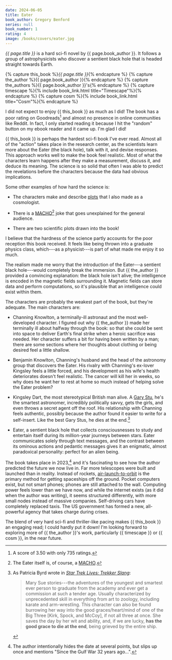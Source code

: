 ```yaml
---
date: 2024-06-05
title: Eater
book_author: Gregory Benford
series: null
book_number: 1
rating: 4
image: /books/covers/eater.jpg
---
```


<cite class="book-title">{{ page.title }}</cite> is a hard sci-fi novel by
<span class="author-name">{{ page.book_author }}</span>. It follows a group of
astrophysicists who discover a sentient black hole that is headed straight
towards Earth.

{% capture this_book %}<cite class="book-title">{{ page.title }}</cite>{% endcapture %}
{% capture the_author %}<span class="author-name">{{ page.book_author }}</span>{% endcapture %}
{% capture the_authors %}<span class="author-name">{{ page.book_author }}'s</span>{% endcapture %}
{% capture timescape %}{% include book_link.html title="Timescape"%}{% endcapture %}
{% capture cosm %}{% include book_link.html title="Cosm"%}{% endcapture %}

I did not expect to enjoy {{ this_book }} as much as I did! The book has a
poor rating on Goodreads[^goodread] and almost no presence in online
communities like Reddit. In fact, I only started reading it because I hit the
"random" button on my ebook reader and it came up. I'm glad I did!

[^goodread]: A score of 3.50 with only 735 ratings.

{{ this_book }} is perhaps the hardest sci-fi book I've ever read. Almost all
of the "action" takes place in the research center, as the scientists learn
more about the Eater (the black hole), talk with it, and devise responses.
This approach works well to make the book feel realistic. Most of what the
characters learn happens after they make a measurement, discuss it, and deduce
its meaning. The science is so solid that often I was able to predict the
revelations before the characters because the data had obvious implications.

Some other examples of how hard the science is:

- The characters make and describe [plots][plot] that I also made as a
  cosmologist.

- There is a [MACHO][macho][^macho] joke that goes unexplained for the general audience.

- There are two scientific plots drawn into the book!

[plot]: https://en.wikipedia.org/wiki/Plot_(graphics)
[macho]: https://en.wikipedia.org/wiki/Massive_compact_halo_object
[^macho]: The Eater itself is, of course, a [MACHO][macho].

I believe that the hardness of the science partly accounts for the poor
reception this book received. It feels like being thrown into a graduate
physics class, which---as a physicist---is part of what made me enjoy it so
much.

The realism made me worry that the introduction of the Eater---a sentient
black hole---would completely break the immersion. But {{ the_author }}
provided a convincing explanation: the black hole isn't alive; the
intelligence is encoded in the magnetic fields surrounding it. Magnetic fields
can store data and perform computations, so it's plausible that an
intelligence could exist within them.

The characters are probably the weakest part of the book, but they're
adequate. The main characters are:

- Channing Knowlton, a terminally-ill astronaut and the most well-developed
  character. I figured out why {{ the_author }} made her terminally ill about
  halfway through the book: so that she could be sent into space to deliver
  Earth's final strike when a heroic sacrifice was needed. Her character
  suffers a bit for having been written by a man; there are some sections
  where her thoughts about clothing or being desired feel a little shallow.

- Benjamin Knowlton, Channing's husband and the head of the astronomy
  group that discovers the Eater. His rivalry with Channing's ex-lover Kingsley
  feels a little forced, and his development as his wife's health deteriorates
  doesn't feel realistic. The cancer will kill her in weeks, so why does he
  want her to rest at home so much instead of helping solve the Eater problem?

- Kingsley Dart, the most stereotypical British man alive. A [Gary Stu][gary],
  he's the smartest astronomer, incredibly politically savvy, gets the girls,
  and even throws a secret agent off the roof. His relationship with Channing
  feels authentic, possibly because the author found it easier to write for a
  self-insert. Like the best Gary Stus, he dies at the end.[^gary]

- Eater, a sentient black hole that collects consciousnesses to study and
  entertain itself during its million-year journeys between stars. Eater
  communicates solely through text messages, and the contrast between its
  ominous actions and pedantic messages gives it an enigmatic, almost
  paradoxical personality: perfect for an alien being.

[gary]: https://en.wikipedia.org/wiki/Mary_Sue
[^gary]:
    As Patricia Byrd wrote in [<cite>Star Trek Lives: Trekker
    Slang</cite>][doi]:

    > Mary Sue stories---the adventures of the youngest and smartest ever
    > person to graduate from the academy and ever get a commission at such a
    > tender age. Usually characterized by unprecedented skill in everything
    > from art to zoology, including karate and arm-wrestling. This character
    > can also be found burrowing her way into the good graces/heart/mind of
    > one of the Big Three [Kirk, Spock, and McCoy], if not all three at once.
    > She saves the day by her wit and ability, and, if we are lucky, **has
    > the good grace to die at the end**, being grieved by the entire ship.

[doi]: https://doi.org/10.2307/455340

The book takes place in 2023,[^gulf] and it's fascinating to see how the author
predicted the future we now live in. Far more telescopes were built and
launched than in reality. Instead of rockets, [air-launch-to-orbit][alto] is
the primary method for getting spaceships off the ground. Pocket computers exist, but not smart
phones; phones are still attached to the wall. Computing power feels lower
than we have now, and while the internet exists (as it did when the author was
writing), it seems structured differently, with more small nodes instead of
massive companies. Self-driving cars have completely replaced taxis. The US
government has formed a new, all-powerful agency that takes charge during
crises.

[^gulf]: The author intentionally hides the date at several points, but
    slips up once and mentions "Since the Gulf War 32 years ago...".

[alto]: https://en.wikipedia.org/wiki/Air-launch-to-orbit

The blend of very hard sci-fi and thriller-like pacing makes {{ this_book }}
an engaging read; I could hardly put it down! I'm looking forward to exploring
more of {{ the_author }}'s work, particularly {{ timescape }} or {{ cosm }},
in the near future.
